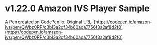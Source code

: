 # v1.22.0 Amazon IVS Player Sample

A Pen created on CodePen.io. Original URL: [https://codepen.io/amazon-ivs/pen/QWbzORP/c3b13a2df34b60ada7756f3a2af8d2f0](https://codepen.io/amazon-ivs/pen/QWbzORP/c3b13a2df34b60ada7756f3a2af8d2f0).


